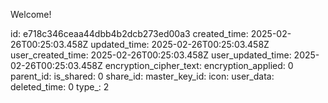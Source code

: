 Welcome!

id: e718c346ceaa44dbb4b2dcb273ed00a3
created_time: 2025-02-26T00:25:03.458Z
updated_time: 2025-02-26T00:25:03.458Z
user_created_time: 2025-02-26T00:25:03.458Z
user_updated_time: 2025-02-26T00:25:03.458Z
encryption_cipher_text: 
encryption_applied: 0
parent_id: 
is_shared: 0
share_id: 
master_key_id: 
icon: 
user_data: 
deleted_time: 0
type_: 2